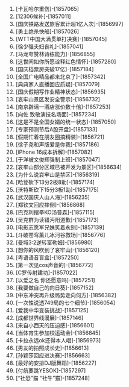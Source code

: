 
1. [卡瓦哈尔重伤]-[1857065]
1. [12306候补]-[1857011]
1. [国庆铁路发送旅客累计超1亿人次]-[1856997]
1. [勇士绝杀快船]-[1857026]
1. [WTT中国大满贯单打决赛]-[1857045]
1. [徐少强夫妇丧礼]-[1857041]
1. [马龙夸赞林诗栋能力]-[1856855]
1. [这世间如你所愿诠释红色情怀]-[1857280]
1. [国庆档票房突破17亿]-[1857184]
1. [全国广电精品都来北京了]-[1857342]
1. [典典家人直播回应质疑]-[1857079]
1. [国庆假期写作业精神状态]-[1856935]
1. [哀牢山景区发安全警示]-[1856732]
1. [南京辟谣一酒店涨价数十倍]-[1857253]
1. [向佐 致敬演技名场面]-[1857234]
1. [这是不是全国女婿的统一状态]-[1857050]
1. [专家预测节后A股开盘]-[1857133]
1. [假期忙着在朋友圈搞精装]-[1856721]
1. [徐子尧和声版爱是你我]-[1857186]
1. [iPhone 16成本拆解]-[1857082]
1. [于洋被文俊辉强制上班]-[1857047]
1. [哀牢山部分区域已被开发为景区]-[1856634]
1. [为什么说哀牢山是禁区]-[1856319]
1. [哈登砍下13分2板8助]-[1857174]
1. [沃特斯砍下15分3板1助]-[1857175]
1. [武汉国庆人山人海]-[1856235]
1. [郑钦文回应摔倒]-[1856868]
1. [巴克利摆拳KO汤普森]-[1857115]
1. [吴克群为读错沔阳道歉]-[1857173]
1. [电影志愿军兄妹笑着永别]-[1857139]
1. [斗破苍穹薰儿冰河谷救场]-[1856776]
1. [曼城3:2逆转富勒姆]-[1856980]
1. [想你的风吹到了哀牢山]-[1856120]
1. [粤语语音盲盒]-[1857250]
1. [第一次见cos声音的]-[1856772]
1. [C罗传射建功]-[1857022]
1. [以爱之名 你还愿意吗]-[1857251]
1. [我要做自己的向日葵]-[1857152]
1. [中东冲突再升级局势走向何方]-[1856382]
1. [一次性说透749局的七个细节]-[1856054]
1. [爱我中华变装挑战]-[1857125]
1. [成都世界线漫展]-[1857146]
1. [来自小西天的压迫感]-[1856601]
1. [当体育生参加校运动会]-[1856845]
1. [卡拉永远ok还得本人唱]-[1856973]
1. [男友的拍照成长史]-[1856613]
1. [孙颖莎回应进决赛]-[1856663]
1. [最好的安排DJ版舞蹈]-[1856227]
1. [付航要跳YESOK]-[1857297]
1. [“社恐”猫 “社牛”猫]-[1857248]